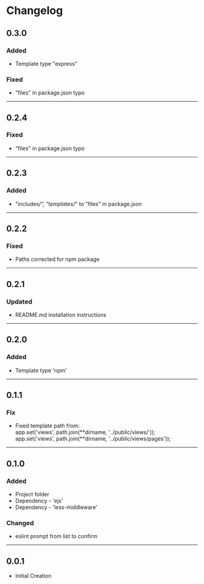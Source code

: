 # Changelog

## 0.3.0

### Added

- Template type "express"

### Fixed

- "files" in package.json typo

---

## 0.2.4

### Fixed

- "files" in package.json typo

---

## 0.2.3

### Added

- "includes/_", "templates/_" to "files" in package.json

---

## 0.2.2

### Fixed

- Paths corrected for npm package

---

## 0.2.1

### Updated

- README.md installation instructions

---

## 0.2.0

### Added

- Template type 'npm'

---

## 0.1.1

### Fix

- Fixed template path from: <Br>app.set('views', path.join(**dirname, '../public/views/'));<br>
  app.set('views', path.join(**dirname, '../public/views/pages'));

---

## 0.1.0

### Added

- Project folder
- Dependency - 'ejs'
- Dependency - 'less-middleware'

### Changed

- eslint prompt from list to confirm

---

## 0.0.1

- Initial Creation

